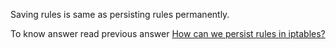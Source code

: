 Saving rules is same as persisting rules permanently.

To know answer read previous answer [How can we persist rules in iptables?](ans6.md)
